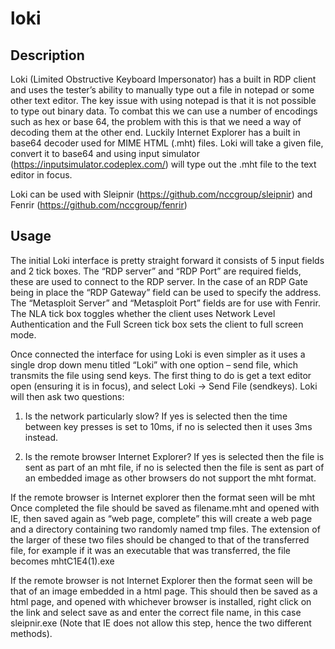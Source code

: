 # loki

## Description

Loki (Limited Obstructive Keyboard Impersonator) has a built in RDP client and uses the tester’s ability to manually type out a file in notepad or some other text editor. The key issue with using notepad is that it is not possible to type out binary data. To combat this we can use a number of encodings such as hex or base 64, the problem with this is that we need a way of decoding them at the other end. Luckily Internet Explorer has a built in base64 decoder used for MIME HTML (.mht) files.
Loki will take a given file, convert it to base64 and using input simulator (https://inputsimulator.codeplex.com/) will type out the .mht file to the text editor in focus.

Loki can be used with Sleipnir (https://github.com/nccgroup/sleipnir) and Fenrir (https://github.com/nccgroup/fenrir)

## Usage
The initial Loki interface is pretty straight forward it consists of 5 input fields and 2 tick boxes. The “RDP server” and “RDP Port” are required fields, these are used to connect to the RDP server. In the case of an RDP Gate being in place the “RDP Gateway” field can be used to specify the address.
The “Metasploit Server” and “Metasploit Port” fields are for  use with Fenrir.
The NLA tick box toggles whether the client uses Network Level Authentication and the Full Screen tick box sets the client to full screen mode.
 
Once connected the interface for using Loki is even simpler as it uses a single drop down menu titled “Loki” with one option – send file, which transmits the file using send keys. 
The first thing to do is get a text editor open (ensuring it is in focus), and select Loki -> Send File (sendkeys). Loki will then ask two questions:

1)	Is the network particularly slow? If yes is selected then the time between key presses is set to 10ms, if no is selected then it uses 3ms instead.

2)	Is the remote browser Internet Explorer? If yes is selected then the file is sent as part of an mht file, if no is selected then the file is sent as part of an embedded image as other browsers do not support the mht format.

If the remote browser is Internet explorer then the format seen will be mht
Once completed the file should be saved as filename.mht and opened with IE, then saved again as “web page, complete” this will create a web page and a directory containing two randomly named tmp files. The extension of the larger of these two files should be changed to that of the transferred file, for example if it was an executable that was transferred, the file becomes mhtC1E4(1).exe

If the remote browser is not Internet Explorer then the format seen will be that of an image embedded in a html page.
This should then be saved as a html page, and opened with whichever browser is installed, right click on the link and select save as and enter the correct file name, in this case sleipnir.exe (Note that IE does not allow this step, hence the two different methods).
